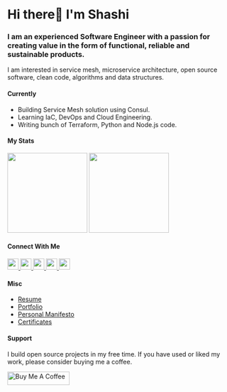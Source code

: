 # Hi there👋 I'm Shashi

### I am an experienced Software Engineer with a passion for creating value in the form of functional, reliable and sustainable products.

I am interested in service mesh, microservice architecture, open source software, clean code, algorithms and data structures.

#### Currently
- Building Service Mesh solution using Consul.
- Learning IaC, DevOps and Cloud Engineering.
- Writing bunch of Terraform, Python and Node.js code. 

#### My Stats
<p float="left">
  <img height="180em" src="https://github-readme-stats.vercel.app/api?username=shweshi&show_icons=true&hide_border=true&&count_private=true&include_all_commits=true" /> 
  <img height="180em" src="https://github-readme-stats.vercel.app/api/top-langs/?username=shweshi&show_icons=true&hide_border=true&layout=compact&langs_count=8&hide=html"/>
</p>

#### Connect With Me
<p left="center">
<a href="https://twitter.com/imSPG">
  <img src="https://img.shields.io/badge/twitter-%231DA1F2.svg?&style=for-the-badge&logo=twitter&logoColor=white" height=25>
</a> 
<a href="https://www.linkedin.com/in/shashiprakashgautam/">
  <img src="https://img.shields.io/badge/linkedin-%230077B5.svg?&style=for-the-badge&logo=linkedin&logoColor=white" height=25>
</a> 
<a href="https://medium.com/@shweshi">
  <img src="https://img.shields.io/badge/Medium-12100E?style=for-the-badge&logo=medium&logoColor=white" height=25>
</a>
<a href="mailto:contactmespg@gmail.com">
  <img src="https://img.shields.io/badge/Gmail-D14836?style=for-the-badge&logo=gmail&logoColor=white" height=25>
</a>
<a href="https://blog.shashi.dev">
  <img src="https://img.shields.io/badge/Blogger-FF5722?style=for-the-badge&logo=blogger&logoColor=white" height=25>
</a>
</p>

#### Misc
- [Resume](https://shashi.dev/resume.pdf)
- [Portfolio](https://shashi.dev)
- [Personal Manifesto](https://github.com/shweshi/manifesto/blob/main/README.md)
- [Certificates](https://github.com/shweshi/certificates)

#### Support
I build open source projects in my free time. If you have used or liked my work, please consider buying me a coffee.

<a href="https://www.buymeacoffee.com/shashi" target="_blank"><img src="https://cdn.buymeacoffee.com/buttons/default-orange.png" alt="Buy Me A Coffee" height="30" width="140"></a>
